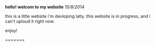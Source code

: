 **hello! welcom to my website**
*15/8/2014*

this is a little website i'm devloping latly.
this website is in progress, and i can't uploud it right now.

enjoy!

=======
